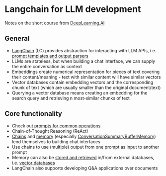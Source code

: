 # Langchain for LLM development

Notes on the short course from [DeepLearning.AI][1]

## General

* [LangChain][2] (LC) provides abstraction for interacting with LLM APIs, i.e. [prompt templates and output parsers][3]
* LLMs are stateless, but when building a chat interface, we can supply the entire conversation as
context
* Embeddings create numerical representation for pieces of text covering their content/meaning - text with similar
content will have similar vectors
* Vector databases contain embedding vectors and the corresponding chunk of text (which are usually smaller than
the original document/text)
* Querying a vector database means creating an embedding for the search query and retrieving n most-similar chunks of text

## Core functionality

* Check out [prompts for common operations][4]
* Chain-of-Thought Reasoning (ReAct)
* [Chains][5] and [memory][6] (especially [ConversationSummaryBufferMemory][7]) lend themselves to building chat interfaces
* Use chains to use (multiple) output from one prompt as input to another prompt
* Memory can also be [stored and retrieved][8] in/from external databases, i.e. [vector databases][9]
* LangChain also supports developing Q&A applications over documents


[1]: https://www.deeplearning.ai/short-courses/langchain-chat-with-your-data/
[2]: https://python.langchain.com/docs/get_started/introduction.html
[3]: https://python.langchain.com/docs/modules/model_io/
[4]: https://ai.googleblog.com/2022/11/react-synergizing-reasoning-and-acting.html
[5]: https://python.langchain.com/docs/modules/chains/
[6]: https://python.langchain.com/docs/modules/memory/
[7]: https://python.langchain.com/docs/modules/memory/summary
[8]: https://python.langchain.com/docs/modules/memory/vectorstore_retriever_memory
[9]: https://python.langchain.com/docs/integrations/vectorstores/